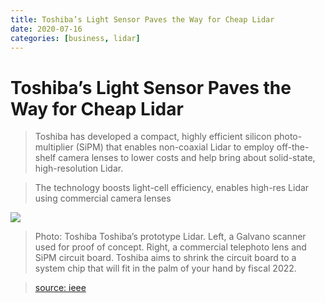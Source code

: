 ```yaml
---
title: Toshiba’s Light Sensor Paves the Way for Cheap Lidar
date: 2020-07-16
categories: [business, lidar]
---
```


# Toshiba’s Light Sensor Paves the Way for Cheap Lidar

> Toshiba has developed a compact, highly efficient silicon photo-multiplier (SiPM) that enables 
> non-coaxial Lidar to employ off-the-shelf camera lenses to lower costs and help bring about solid-state, high-resolution Lidar.

> The technology boosts light-cell efficiency, enables high-res Lidar using commercial camera lenses

![][toshiba_lidar]

>Photo: Toshiba
Toshiba’s prototype Lidar. Left, a Galvano scanner used for proof of concept. Right, a commercial telephoto lens and SiPM circuit board. Toshiba aims to shrink the circuit board to a system chip that will fit in the palm of your hand by fiscal 2022.

> [source: ieee](https://spectrum.ieee.org/cars-that-think/sensors/automotive-sensors/toshibas-light-sensor-highresolution-lidar)

[toshiba_lidar]:https://spectrum.ieee.org/image/MzY2MDY3MA.jpeg
